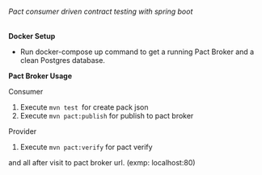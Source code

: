###### Pact consumer driven contract testing with spring boot

**Docker Setup**
* Run docker-compose up command to get a running Pact Broker and a clean Postgres database.

**Pact Broker Usage**

Consumer
1. Execute `mvn test `for create pack json
2. Execute `mvn pact:publish` for publish to pact broker

Provider
1. Execute `mvn pact:verify` for pact verify

and all after visit to pact broker url. (exmp: localhost:80)